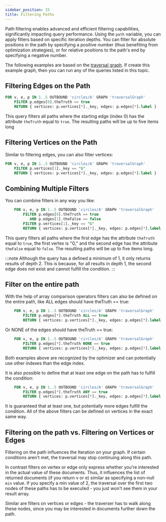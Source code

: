 ```yaml
---
sidebar_position: 25
title: Filtering Paths
---
```


Path filtering enables advanced and efficient filtering capabilities, significantly impacting query performance. Using the `path` variable, you can apply filters based on specific iteration depths. You can filter for absolute positions in the path by specifying a positive number (thus benefiting from optimization strategies), or for relative positions to the path's end by specifying a negative number.

The following examples are based on the [traversal graph](../../graph-examples/example-graphs#the-traversal-graph). If create this example graph, then you can run any of the queries listed in this topic.

## Filtering Edges on the Path

```sql
FOR v, e, p IN 1..5 OUTBOUND 'circles/A' GRAPH 'traversalGraph'
    FILTER p.edges[0].theTruth == true
    RETURN { vertices: p.vertices[*]._key, edges: p.edges[*].label }
```

This query filters all paths where the starting edge (index 0) has the attribute `theTruth` equal to `true`. The resulting paths will be up to five items long

## Filtering Vertices on the Path

Similar to filtering edges, you can also filter vertices:

```sql
FOR v, e, p IN 1..5 OUTBOUND 'circles/A' GRAPH 'traversalGraph'
    FILTER p.vertices[1]._key == "G"
    RETURN { vertices: p.vertices[*]._key, edges: p.edges[*].label }
```

## Combining Multiple Filters

You can combine filters in any way you like:

```sql
    FOR v, e, p IN 1..5 OUTBOUND 'circles/A' GRAPH 'traversalGraph'
        FILTER p.edges[0].theTruth == true
           AND p.edges[1].theFalse == false
        FILTER p.vertices[1]._key == "G"
        RETURN { vertices: p.vertices[*]._key, edges: p.edges[*].label }
```

This query filters all paths where the first edge has the attribute `theTruth` equal to `true`, the first vertex is "G," and the second edge has the attribute `theFalse` equal to `false`. The resulting paths will be up to five items long.

:::note
Although the query has a defined a minimum of 1, it only returns results of depth 2. This is because, for all results in depth 1, the second edge does not exist and cannot fulfill the condition.
:::

## Filter on the entire path

With the help of array comparison operators filters can also be defined on the entire path, like ALL edges should have theTruth == true:

```sql
    FOR v, e, p IN 1..5 OUTBOUND 'circles/A' GRAPH 'traversalGraph'
        FILTER p.edges[*].theTruth ALL == true
        RETURN { vertices: p.vertices[*]._key, edges: p.edges[*].label }
```

Or NONE of the edges should have theTruth == true:

```sql
    FOR v, e, p IN 1..5 OUTBOUND 'circles/A' GRAPH 'traversalGraph'
        FILTER p.edges[*].theTruth NONE == true
        RETURN { vertices: p.vertices[*]._key, edges: p.edges[*].label }
```

Both examples above are recognized by the optimizer and can potentially use other indexes than the edge index.

It is also possible to define that at least one edge on the path has to fulfill the condition:

```sql
    FOR v, e, p IN 1..5 OUTBOUND 'circles/A' GRAPH 'traversalGraph'
        FILTER p.edges[*].theTruth ANY == true
        RETURN { vertices: p.vertices[*]._key, edges: p.edges[*].label }
```

It is guaranteed that at least one, but potentially more edges fulfill the condition. All of the above filters can be defined on vertices in the exact same way.

## Filtering on the path vs. Filtering on Vertices or Edges

Filtering on the path influences the Iteration on your graph. If certain conditions aren't met, the traversal may stop continuing along this path.

In contrast filters on vertex or edge only express whether you're interested in the actual value of these documents. Thus, it influences the list of returned documents (if you return v or e) similar as specifying a non-null `min` value. If you specify a min value of 2, the traversal over the first two nodes of these paths has to be executed - you just won't see them in your result array.

Similar are filters on vertices or edges - the traverser has to walk along these nodes, since you may be interested in documents further down the path.